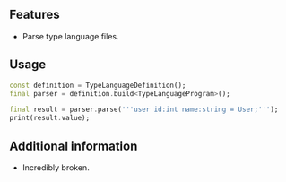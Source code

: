 ## Features

- Parse type language files.

## Usage

```dart
const definition = TypeLanguageDefinition();
final parser = definition.build<TypeLanguageProgram>();

final result = parser.parse('''user id:int name:string = User;''');
print(result.value);
```

## Additional information

- Incredibly broken.

